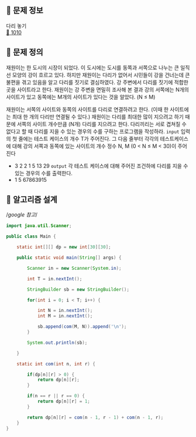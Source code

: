## 🌵 문제 정보
다리 놓기 <br>
[🚗 1010](https://www.acmicpc.net/problem/1010)

## 🌵 문제 정의
재원이는 한 도시의 시장이 되었다. 이 도시에는 도시를 동쪽과 서쪽으로 나누는 큰 일직선 모양의 강이 흐르고 있다. 하지만 재원이는 다리가 없어서 시민들이 강을 건너는데 큰 불편을 겪고 있음을 알고 다리를 짓기로 결심하였다. 강 주변에서 다리를 짓기에 적합한 곳을 사이트라고 한다. 재원이는 강 주변을 면밀히 조사해 본 결과 강의 서쪽에는 N개의 사이트가 있고 동쪽에는 M개의 사이트가 있다는 것을 알았다. (N ≤ M)

재원이는 서쪽의 사이트와 동쪽의 사이트를 다리로 연결하려고 한다. (이때 한 사이트에는 최대 한 개의 다리만 연결될 수 있다.) 재원이는 다리를 최대한 많이 지으려고 하기 때문에 서쪽의 사이트 개수만큼 (N개) 다리를 지으려고 한다. 다리끼리는 서로 겹쳐질 수 없다고 할 때 다리를 지을 수 있는 경우의 수를 구하는 프로그램을 작성하라.
`input` 입력의 첫 줄에는 테스트 케이스의 개수 T가 주어진다. 그 다음 줄부터 각각의 테스트케이스에 대해 강의 서쪽과 동쪽에 있는 사이트의 개수 정수 N, M (0 < N ≤ M < 30)이 주어진다 <br>
- 3
  2 2
  1 5
  13 29
`output` 각 테스트 케이스에 대해 주어진 조건하에 다리를 지을 수 있는 경우의 수를 출력한다.<br>
- 1
  5
  67863915

## 🌵 알고리즘 설계
/*google 참고*/
```java
import java.util.Scanner;

public class Main {

    static int[][] dp = new int[30][30];

    public static void main(String[] args) {

        Scanner in = new Scanner(System.in);

        int T = in.nextInt();

        StringBuilder sb = new StringBuilder();

        for(int i = 0; i < T; i++) {

            int N = in.nextInt();
            int M = in.nextInt();

            sb.append(com(M, N)).append('\n');
        }

        System.out.println(sb);

    }

    static int com(int n, int r) {

        if(dp[n][r] > 0) {
            return dp[n][r];
        }

        if(n == r || r == 0) {
            return dp[n][r] = 1;
        }

        return dp[n][r] = com(n - 1, r - 1) + com(n - 1, r);
    }
}

```